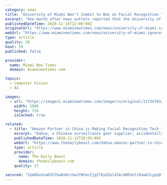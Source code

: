 ```yaml
---
category: news
title: "University of Miami Won't Commit to Ban on Facial Recognition Tech"
excerpt: "One month after news outlets reported that the University of Miami used video surveillance to track student protesters, the school's president has yet to address students' calls for a ban on facial-recognition technology,"
publishedDateTime: 2020-11-16T12:00:00Z
originalUrl: "https://www.miaminewtimes.com/news/university-of-miami-ignores-calls-for-ban-on-facial-recognition-11718509"
webUrl: "https://www.miaminewtimes.com/news/university-of-miami-ignores-calls-for-ban-on-facial-recognition-11718509"
type: article
quality: 39
heat: 39
published: false

provider:
  name: Miami New Times
  domain: miaminewtimes.com

topics:
  - Computer Vision
  - AI

images:
  - url: "https://images1.miaminewtimes.com/imager/u/original/11734703/um_protest.jpg"
    width: 1086
    height: 724
    isCached: true

related:
  - title: "Amazon Partner in China is Making Facial Recognition Tech to Track Uyghurs"
    excerpt: "Dahua, a Chinese surveillance gear supplier, accidentally posted online code for software that specifically identifies Uyghurs, and tracks their emotions and movements."
    publishedDateTime: 2020-11-12T10:03:00Z
    webUrl: "https://www.thedailybeast.com/dahua-amazon-partner-in-china-is-making-facial-recognition-tech-to-track-uyghurs"
    type: article
    provider:
      name: The Daily Beast
      domain: thedailybeast.com
    quality: 17

secured: "S1mDGvdzwO1h7hw0xOc+VwJfWtmcZjgIlRyUZal4IA/mOD3oli9awUJiypqOfaLmPnEX+sGXPmFs9+HZzP6r9du5D2PgiZqlKao75vQVNRtBDm6OzCBJI+sOxAlm96V5Y0p2h4ptY9d13V7ZCOxY4OQdo1kWsihWqD6cAVeEQEnh0fabt6JaUtYcL/KZNC/2FzkWNVz1V6FE9ZLjnRCOzAH6UQ6iw3OwvshzjJ6qvUxLmBoUYL66mgNnp42tBC4I5xz7GzF6++AidR5UAFN6ehpdqfr8hD+RcE/ofpBUN9sufF7aBRQJOJdu2yXftuqoN6Ebew2ZpSa4EHDRzoFYhKo8hyzSX2gbV4z5iML2A/8=;hFFC0B53vcwX3k/E2R3e5w=="
---
```


